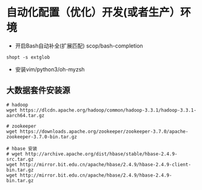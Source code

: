 # 自动化配置（优化）开发(或者生产）环境

- 开启Bash自动补全(扩展匹配) scop/bash-completion
```
shopt -s extglob
```
- 安装vim/python3/oh-myzsh

## 大数据套件安装源

```
# hadoop
wget https://dlcdn.apache.org/hadoop/common/hadoop-3.3.1/hadoop-3.3.1-aarch64.tar.gz

# zookeeper
wget https://downloads.apache.org/zookeeper/zookeeper-3.7.0/apache-zookeeper-3.7.0-bin.tar.gz

# hbase 安装
# wget http://archive.apache.org/dist/hbase/stable/hbase-2.4.9-src.tar.gz
wget http://mirror.bit.edu.cn/apache/hbase/2.4.9/hbase-2.4.9-client-bin.tar.gz
wget http://mirror.bit.edu.cn/apache/hbase/2.4.9/hbase-2.4.9-bin.tar.gz
```